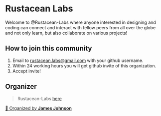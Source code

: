 # **Rustacean Labs**

Welcome to @Rustacean-Labs where anyone interested in designing and coding can connect and interact with fellow peers from all over the globe and not only learn, but also collaborate on various projects!

## How to join this community
1. Email to rustacean.labs@gmail.com with your github username.
2. Within 24 working hours you will get github invite of this organization.
3. Accept invite!

## Organizer

> Rustacean-Labs [here](https://github.com/Rustacean-Labs)   

<a href="https://github.com/xmas7">👋 Organized by <strong>James Johnson</strong> </a>

